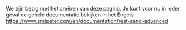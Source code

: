 We zijn bezig met het creëren van deze pagina.
Je kunt voor nu in ieder geval de gehele documentatie bekijken in het Engels:
https://www.smtpeter.com/en/documentation/rest-send-advanced
